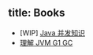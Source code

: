 title: Books
---

* [WIP] [Java 并发知识](/books/Java-Concurrency/index.html)
* [理解 JVM G1 GC](/books/JVM-G1/index.html)
